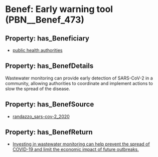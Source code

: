 # Benef: __Early warning tool__ (PBN__Benef_473)

## Property: has_Beneficiary

* [public health authorities](../Stakeholder/PBN__Stakeholder_0)

## Property: has_BenefDetails

Wastewater monitoring can provide early detection of SARS-CoV-2 in a community, allowing authorities to coordinate and implement actions to slow the spread of the disease.

## Property: has_BenefSource

* [randazzo_sars-cov-2_2020](../Article/PBN__Article_96)

## Property: has_BenefReturn

* [Investing in wastewater monitoring can help prevent the spread of COVID-19 and limit the economic impact of future outbreaks.](../BenefReturn/PBN__BenefReturn_516)

